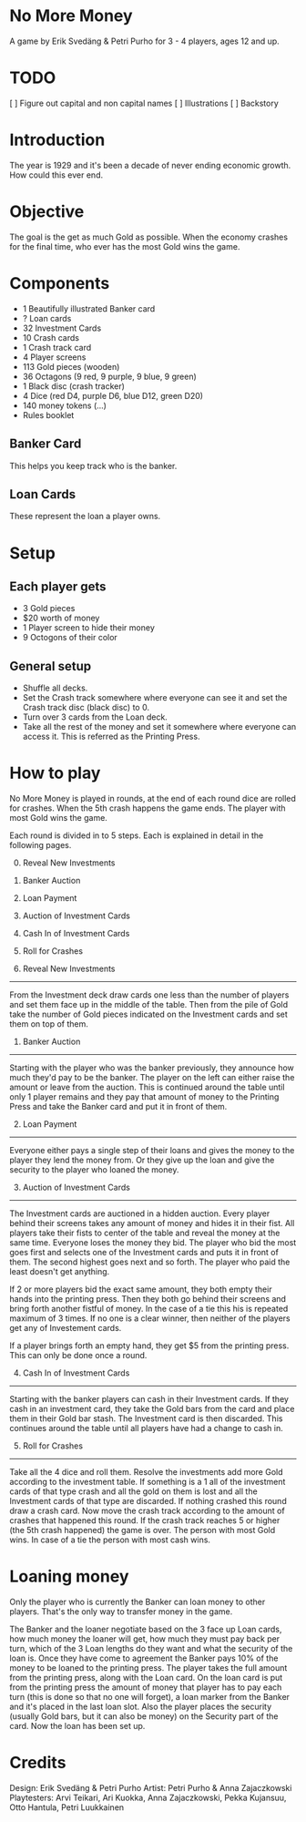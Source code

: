 No More Money
=============

A game by Erik Svedäng & Petri Purho for 3 - 4 players, ages 12 and up.

TODO
====
[ ] Figure out capital and non capital names
[ ] Illustrations
[ ] Backstory

Introduction
============

The year is 1929 and it's been a decade of never ending economic growth. How could this ever end.


Objective
=========

The goal is the get as much Gold as possible. When the economy crashes for the final time, who ever has the most Gold wins the game.


Components
==========

* 1 Beautifully illustrated Banker card
* ? Loan cards
* 32 Investment Cards
* 10 Crash cards
* 1 Crash track card
* 4 Player screens
* 113 Gold pieces (wooden)
* 36 Octagons (9 red, 9 purple, 9 blue, 9 green)
* 1 Black disc (crash tracker)
* 4 Dice (red D4, purple D6, blue D12, green D20) 
* 140 money tokens (...)
* Rules booklet 

Banker Card
-----------

This helps you keep track who is the banker.

Loan Cards
----------

These represent the loan a player owns.

Setup
=====

Each player gets
----------------

* 3 Gold pieces
* $20 worth of money
* 1 Player screen to hide their money
* 9 Octogons of their color

General setup
-------------

* Shuffle all decks. 
* Set the Crash track somewhere where everyone can see it and set the Crash track disc (black disc) to 0.
* Turn over 3 cards from the Loan deck. 
* Take all the rest of the money and set it somewhere where everyone can access it. This is referred as the Printing Press.

How to play
===========

No More Money is played in rounds, at the end of each round dice are rolled for crashes. When the 5th crash happens the game ends. The player with most Gold wins the game.

Each round is divided in to 5 steps. Each is explained in detail in the following pages.

0. Reveal New Investments
1. Banker Auction
2. Loan Payment
3. Auction of Investment Cards
4. Cash In of Investment Cards
5. Roll for Crashes

0. Reveal New Investments
-------------------------

From the Investment deck draw cards one less than the number of players and set them face up in the middle of the table. Then from the pile of Gold take the number of Gold pieces indicated on the Investment cards and set them on top of them.


1. Banker Auction
-----------------

Starting with the player who was the banker previously, they announce how much they'd pay to be the banker. The player on the left can either raise the amount or leave from the auction. This is continued around the table until only 1 player remains and they pay that amount of money to the Printing Press and take the Banker card and put it in front of them.

2. Loan Payment
---------------

Everyone either pays a single step of their loans and gives the money to the player they lend the money from. Or they give up the loan and give the security to the player who loaned the money.

3. Auction of Investment Cards
------------------------------

The Investment cards are auctioned in a hidden auction. Every player behind their screens takes any amount of money and hides it in their fist. All players take their fists to center of the table and reveal the money at the same time. Everyone loses the money they bid. The player who bid the most goes first and selects one of the Investment cards and puts it in front of them. The second highest goes next and so forth. The player who paid the least doesn't get anything.

If 2 or more players bid the exact same amount, they both empty their hands into the printing press. Then they both go behind their screens and bring forth another fistful of money. In the case of a tie this his is repeated maximum of 3 times. If no one is a clear winner, then neither of the players get any of Investement cards.

If a player brings forth an empty hand, they get $5 from the printing press. This can only be done once a round. 

4. Cash In of Investment Cards
------------------------------

Starting with the banker players can cash in their Investment cards. If they cash in an investment card, they take the Gold bars from the card and place them in their Gold bar stash. The Investment card is then discarded. This continues around the table until all players have had a change to cash in.

5. Roll for Crashes
-------------------

Take all the 4 dice and roll them. Resolve the investments add more Gold according to the investment table. If something is a 1 all of the investment cards of that type crash and all the gold on them is lost and all the Investment cards of that type are discarded. 
If nothing crashed this round draw a crash card. Now move the crash track according to the amount of crashes that happened this round.
If the crash track reaches 5 or higher (the 5th crash happened) the game is over. The person with most Gold wins. In case of a tie the person with most cash wins.

Loaning money
=============

Only the player who is currently the Banker can loan money to other players. That's the only way to transfer money in the game.

The Banker and the loaner negotiate based on the 3 face up Loan cards, how much money the loaner will get, how much they must pay back per turn, which of the 3 Loan lengths do they want and what the security of the loan is. Once they have come to agreement the Banker pays 10% of the money to be loaned to the printing press. The player takes the full amount from the printing press, along with the Loan card. On the loan card is put from the printing press the amount of money that player has to pay each turn (this is done so that no one will forget), a loan marker from the Banker and it's placed in the last loan slot. Also the player places the security (usually Gold bars, but it can also be money) on the Security part of the card. Now the loan has been set up.


Credits 
=======

Design: Erik Svedäng & Petri Purho
Artist: Petri Purho & Anna Zajaczkowski
Playtesters: Arvi Teikari, Ari Kuokka, Anna Zajaczkowski, Pekka Kujansuu, Otto Hantula, Petri Luukkainen
